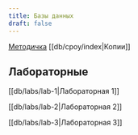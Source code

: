 ```yaml
---
title: Базы данных
draft: false
---
```


[Методичка](https://dbcourse.yonote.ru/share/a5c04212-5b70-4881-ad01-51ce69969820/doc/kurs-bd-2024-3-potok-DkLMBdc22f)
[[db/cpoy/index|Копии]]

## Лабораторные

[[db/labs/lab-1|Лабораторная 1]]

[[db/labs/lab-2|Лабораторная 2]]

[[db/labs/lab-3|Лабораторная 3]]
